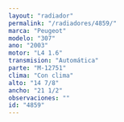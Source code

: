 ```yaml
---
layout: "radiador"
permalink: "/radiadores/4859/"
marca: "Peugeot"
modelo: "307"
ano: "2003"
motor: "L4 1.6"
transmision: "Automática"
parte: "M-12751"
clima: "Con clima"
alto: "14 7/8"
ancho: "21 1/2"
observaciones: ""
id: "4859"
---
```



